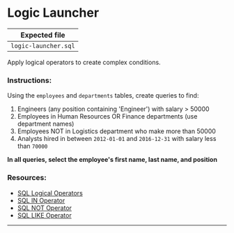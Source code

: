 # Logic Launcher

| Expected file |
| ------------- |
| `logic-launcher.sql` |

Apply logical operators to create complex conditions.

### Instructions:

Using the `employees` and `departments` tables, create queries to find:
1. Engineers (any position containing 'Engineer') with salary > 50000 
2. Employees in Human Resources OR Finance departments (use department names)
3. Employees NOT in Logistics department who make more than 50000
4. Analysts hired in between `2012-01-01` and `2016-12-31` with salary less than `70000`

**In all queries, select the employee's first name, last name, and position**

### Resources:

- [SQL Logical Operators](https://www.w3schools.com/sql/sql_and.asp)
- [SQL IN Operator](https://www.w3schools.com/sql/sql_in.asp)
- [SQL NOT Operator](https://www.w3schools.com/sql/sql_not.asp)
- [SQL LIKE Operator](https://www.w3schools.com/sql/sql_like.asp)

---